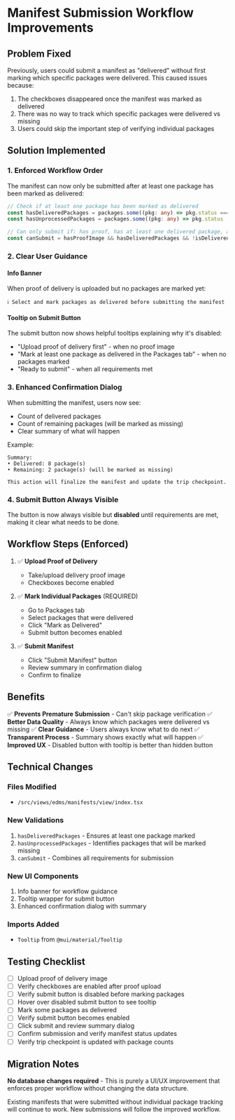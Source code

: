 # Manifest Submission Workflow Improvements

## Problem Fixed
Previously, users could submit a manifest as "delivered" without first marking which specific packages were delivered. This caused issues because:
1. The checkboxes disappeared once the manifest was marked as delivered
2. There was no way to track which specific packages were delivered vs missing
3. Users could skip the important step of verifying individual packages

## Solution Implemented

### 1. **Enforced Workflow Order**
The manifest can now only be submitted after at least one package has been marked as delivered:

```typescript
// Check if at least one package has been marked as delivered
const hasDeliveredPackages = packages.some((pkg: any) => pkg.status === 'delivered')
const hasUnprocessedPackages = packages.some((pkg: any) => pkg.status !== 'delivered' && pkg.status !== 'missing')

// Can only submit if: has proof, has at least one delivered package, and not already delivered
const canSubmit = hasProofImage && hasDeliveredPackages && !isDelivered
```

### 2. **Clear User Guidance**

#### Info Banner
When proof of delivery is uploaded but no packages are marked yet:
```
ℹ️ Select and mark packages as delivered before submitting the manifest
```

#### Tooltip on Submit Button
The submit button now shows helpful tooltips explaining why it's disabled:
- "Upload proof of delivery first" - when no proof image
- "Mark at least one package as delivered in the Packages tab" - when no packages marked
- "Ready to submit" - when all requirements met

### 3. **Enhanced Confirmation Dialog**
When submitting the manifest, users now see:
- Count of delivered packages
- Count of remaining packages (will be marked as missing)
- Clear summary of what will happen

Example:
```
Summary:
• Delivered: 8 package(s)
• Remaining: 2 package(s) (will be marked as missing)

This action will finalize the manifest and update the trip checkpoint.
```

### 4. **Submit Button Always Visible**
The button is now always visible but **disabled** until requirements are met, making it clear what needs to be done.

## Workflow Steps (Enforced)

1. ✅ **Upload Proof of Delivery** 
   - Take/upload delivery proof image
   - Checkboxes become enabled

2. ✅ **Mark Individual Packages** (REQUIRED)
   - Go to Packages tab
   - Select packages that were delivered
   - Click "Mark as Delivered"
   - Submit button becomes enabled

3. ✅ **Submit Manifest**
   - Click "Submit Manifest" button
   - Review summary in confirmation dialog
   - Confirm to finalize

## Benefits

✅ **Prevents Premature Submission** - Can't skip package verification
✅ **Better Data Quality** - Always know which packages were delivered vs missing
✅ **Clear Guidance** - Users always know what to do next
✅ **Transparent Process** - Summary shows exactly what will happen
✅ **Improved UX** - Disabled button with tooltip is better than hidden button

## Technical Changes

### Files Modified
- `/src/views/edms/manifests/view/index.tsx`

### New Validations
1. `hasDeliveredPackages` - Ensures at least one package marked
2. `hasUnprocessedPackages` - Identifies packages that will be marked missing
3. `canSubmit` - Combines all requirements for submission

### New UI Components
1. Info banner for workflow guidance
2. Tooltip wrapper for submit button
3. Enhanced confirmation dialog with summary

### Imports Added
- `Tooltip` from `@mui/material/Tooltip`

## Testing Checklist

- [ ] Upload proof of delivery image
- [ ] Verify checkboxes are enabled after proof upload
- [ ] Verify submit button is disabled before marking packages
- [ ] Hover over disabled submit button to see tooltip
- [ ] Mark some packages as delivered
- [ ] Verify submit button becomes enabled
- [ ] Click submit and review summary dialog
- [ ] Confirm submission and verify manifest status updates
- [ ] Verify trip checkpoint is updated with package counts

## Migration Notes

**No database changes required** - This is purely a UI/UX improvement that enforces proper workflow without changing the data structure.

Existing manifests that were submitted without individual package tracking will continue to work. New submissions will follow the improved workflow.
